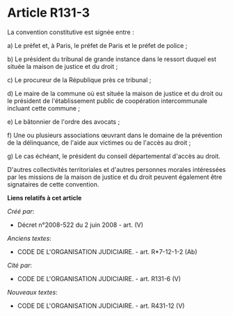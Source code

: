 # Article R131-3

La convention constitutive est signée entre :

a) Le préfet et, à Paris, le préfet de Paris et le préfet de police ;

b) Le président du tribunal de grande instance dans le ressort duquel est située la maison de justice et du droit ;

c) Le procureur de la République près ce tribunal ;

d) Le maire de la commune où est située la maison de justice et du droit ou le président de l'établissement public de
coopération intercommunale incluant cette commune ;

e) Le bâtonnier de l'ordre des avocats ;

f) Une ou plusieurs associations œuvrant dans le domaine de la prévention de la délinquance, de l'aide aux victimes ou de
l'accès au droit ;

g) Le cas échéant, le président du conseil départemental d'accès au droit.

D'autres collectivités territoriales et d'autres personnes morales intéressées par les missions de la maison de justice et du
droit peuvent également être signataires de cette convention.

**Liens relatifs à cet article**

_Créé par_:

  - Décret n°2008-522 du 2 juin 2008 - art. (V)

_Anciens textes_:

  - CODE DE L'ORGANISATION JUDICIAIRE. - art. R*7-12-1-2 (Ab)

_Cité par_:

  - CODE DE L'ORGANISATION JUDICIAIRE. - art. R131-6 (V)

_Nouveaux textes_:

  - CODE DE L'ORGANISATION JUDICIAIRE. - art. R431-12 (V)
